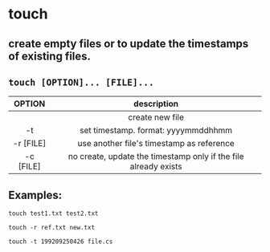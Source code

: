 # touch

create empty files or to update the timestamps of existing files.
---

` touch [OPTION]... [FILE]... `
---

| **OPTION** | description |
|:---:|:---:|
|  | create new file |
| -t | set timestamp. format: yyyymmddhhmm |
| -r [FILE] | use another file's timestamp as reference |
| -c [FILE] | no create, update the timestamp only if the file already exists |

## Examples:
` touch test1.txt test2.txt `

` touch -r ref.txt new.txt `

` touch -t 199209250426 file.cs `